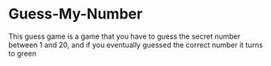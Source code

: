 # Guess-My-Number

This guess game is a game that you have to guess the secret number between 1 and 20, and if you eventually guessed the correct number it turns to green
